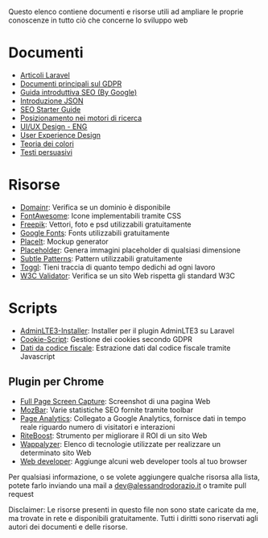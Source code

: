 Questo elenco contiene documenti e risorse utili ad ampliare le proprie conoscenze in tutto ciò che concerne lo sviluppo web

# Documenti
- [Articoli Laravel](http://laravel-italia.it/articoli)
- [Documenti principali sul GDPR](https://www.agendadigitale.eu/cittadinanza-digitale/gdpr-tutto-cio-che-ce-da-sapere-per-essere-preparati/)
- [Guida introduttiva SEO (By Google)](https://support.google.com/webmasters/answer/7451184?hl=it)
- [Introduzione JSON](http://elite.polito.it/files/courses/02CIX/2013/03-JSON.pdf)
- [SEO Starter Guide](https://www.studiosamo.it/wp-content/uploads/2016/05/Guida-SEO-Google.pdf)
- [Posizionamento nei motori di ricerca](https://www.prima-posizione.it/download/guida-posizionamento-motori-ricerca.pdf)
- [UI/UX Design - ENG](https://www.researchgate.net/publication/317660257_User_Interface_and_User_Experience_UIUX_Design)
- [User Experience Design](http://userexperience.boutique/wp-content/uploads/2016/07/user-experience-design-ebook-gratuito-uxboutique.pdf)
- [Teoria dei colori](https://www.politesi.polimi.it/bitstream/10589/18321/1/2011_03_Rossin.pdf)
- [Testi persuasivi](https://www.armandogiorgi.it/wp-content/uploads/2015/07/testi-persuasivi-swipe-files-pronesis.pdf)

# Risorse
- [Domainr](https://domainr.com/): Verifica se un dominio è disponibile
- [FontAwesome](https://fontawesome.com): Icone implementabili tramite CSS
- [Freepik](https://www.freepik.com/): Vettori, foto e psd utilizzabili gratuitamente
- [Google Fonts](https://fonts.google.com/): Fonts utilizzabili gratuitamente
- [PlaceIt](https://placeit.net/): Mockup generator
- [Placeholder](https://placeholder.com/): Genera immagini placeholder di qualsiasi dimensione
- [Subtle Patterns](https://www.toptal.com/designers/subtlepatterns/): Pattern utilizzabili gratuitamente
- [Toggl](https://toggl.com/): Tieni traccia di quanto tempo dedichi ad ogni lavoro
- [W3C Validator](https://validator.w3.org/): Verifica se un sito Web rispetta gli standard W3C

# Scripts
- [AdminLTE3-Installer](https://github.com/alessandrodorazio/AdminLTE3-Installer): Installer per il plugin AdminLTE3 su Laravel
- [Cookie-Script](https://cookie-script.com/): Gestione dei cookies secondo GDPR
- [Dati da codice fiscale](https://github.com/alessandrodorazio/Dati-da-codice-fiscale): Estrazione dati dal codice fiscale tramite Javascript

## Plugin per Chrome
- [Full Page Screen Capture](https://chrome.google.com/webstore/detail/full-page-screen-capture/fdpohaocaechififmbbbbbknoalclacl): Screenshot di una pagina Web
- [MozBar](https://chrome.google.com/webstore/detail/mozbar/eakacpaijcpapndcfffdgphdiccmpknp): Varie statistiche SEO fornite tramite toolbar
- [Page Analytics](https://chrome.google.com/webstore/detail/page-analytics-by-google/fnbdnhhicmebfgdgglcdacdapkcihcoh): Collegato a Google Analytics, fornisce dati in tempo reale riguardo numero di visitatori e interazioni
- [RiteBoost](https://chrome.google.com/webstore/detail/riteboost/flookmlccbimcdpnbblpdjhpmjlblfgg): Strumento per migliorare il ROI di un sito Web
- [Wappalyzer](https://www.wappalyzer.com/): Elenco di tecnologie utilizzate per realizzare un determinato sito Web
- [Web developer](https://chrispederick.com/work/web-developer/): Aggiunge alcuni web developer tools al tuo browser

Per qualsiasi informazione, o se volete aggiungere qualche risorsa alla lista, potete farlo inviando una mail a dev@alessandrodorazio.it o tramite pull request

Disclaimer: Le risorse presenti in questo file non sono state caricate da me, ma trovate in rete e disponibili gratuitamente. Tutti i diritti sono riservati agli autori dei documenti e delle risorse.
